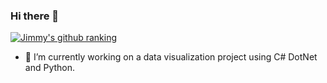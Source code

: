### Hi there 👋

[![Jimmy's github ranking](https://github-readme-ranking.vercel.app/api/rank?username=jsr1611&country_code=south_korea)](https://github.com/jsr1611)


- 🔭 I’m currently working on a data visualization project using C# DotNet and Python.
<!-- 
**jsr1611/jsr1611** is a ✨ _special_ ✨ repository because its `README.md` (this file) appears on your GitHub profile.

Here are some ideas to get you started:


- 🌱 I’m currently learning ...
- 👯 I’m looking to collaborate on ...
- 🤔 I’m looking for help with ...
- 💬 Ask me about ...
- 📫 How to reach me: ...
- 😄 Pronouns: ...
- ⚡ Fun fact: ...
-->
